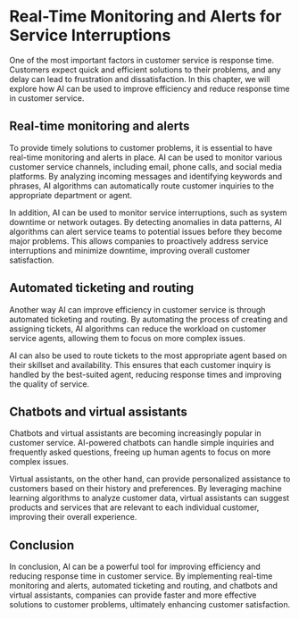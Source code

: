 Real-Time Monitoring and Alerts for Service Interruptions
====================================================================================================================

One of the most important factors in customer service is response time. Customers expect quick and efficient solutions to their problems, and any delay can lead to frustration and dissatisfaction. In this chapter, we will explore how AI can be used to improve efficiency and reduce response time in customer service.

Real-time monitoring and alerts
-------------------------------

To provide timely solutions to customer problems, it is essential to have real-time monitoring and alerts in place. AI can be used to monitor various customer service channels, including email, phone calls, and social media platforms. By analyzing incoming messages and identifying keywords and phrases, AI algorithms can automatically route customer inquiries to the appropriate department or agent.

In addition, AI can be used to monitor service interruptions, such as system downtime or network outages. By detecting anomalies in data patterns, AI algorithms can alert service teams to potential issues before they become major problems. This allows companies to proactively address service interruptions and minimize downtime, improving overall customer satisfaction.

Automated ticketing and routing
-------------------------------

Another way AI can improve efficiency in customer service is through automated ticketing and routing. By automating the process of creating and assigning tickets, AI algorithms can reduce the workload on customer service agents, allowing them to focus on more complex issues.

AI can also be used to route tickets to the most appropriate agent based on their skillset and availability. This ensures that each customer inquiry is handled by the best-suited agent, reducing response times and improving the quality of service.

Chatbots and virtual assistants
-------------------------------

Chatbots and virtual assistants are becoming increasingly popular in customer service. AI-powered chatbots can handle simple inquiries and frequently asked questions, freeing up human agents to focus on more complex issues.

Virtual assistants, on the other hand, can provide personalized assistance to customers based on their history and preferences. By leveraging machine learning algorithms to analyze customer data, virtual assistants can suggest products and services that are relevant to each individual customer, improving their overall experience.

Conclusion
----------

In conclusion, AI can be a powerful tool for improving efficiency and reducing response time in customer service. By implementing real-time monitoring and alerts, automated ticketing and routing, and chatbots and virtual assistants, companies can provide faster and more effective solutions to customer problems, ultimately enhancing customer satisfaction.
